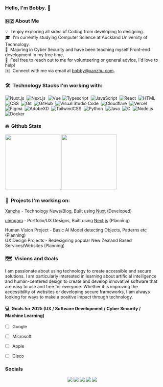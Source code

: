 ### Hello, I'm Bobby. 👋


### 🇳🇿 About Me

💡 &nbsp;I enjoy exploring all sides of Coding from developing to designing.\
🎓 &nbsp;I'm currently studying Computer Science at Auckland University of Technology.\
🌱 &nbsp;Majoring in Cyber Security and have been teaching myself Front-end development in my free time. \
💬 &nbsp;Feel free to reach out to me for volunteering or general advice, I'd love to help! \
✉️ &nbsp;Connect with me via email at bobby@xanzhu.com.


### 🛠 &nbsp;Technology Stacks I'm working with:

![Nuxt.js](https://img.shields.io/badge/-nuxt.js-05122A?style=flat&logo=nuxt.js)&nbsp;
![Next.js](https://img.shields.io/badge/-next.js-05122A?style=flat&logo=next.js)&nbsp;
![Vue](https://img.shields.io/badge/-Vue-05122A?style=flat&logo=Vue.js)
![Typescript](https://img.shields.io/badge/-typecript-05122A?style=flat&logo=typescript)&nbsp;
![JavaScript](https://img.shields.io/badge/-JavaScript-05122A?style=flat&logo=javascript)&nbsp;
![React](https://img.shields.io/badge/-React-05122A?style=flat&logo=react)&nbsp;
![HTML](https://img.shields.io/badge/-HTML-05122A?style=flat&logo=HTML5)&nbsp;
![CSS](https://img.shields.io/badge/-CSS-05122A?style=flat&logo=CSS3&logoColor=1572B6)&nbsp;
![Git](https://img.shields.io/badge/-Git-05122A?style=flat&logo=git)&nbsp;
![GitHub](https://img.shields.io/badge/-GitHub-05122A?style=flat&logo=github)&nbsp;
![Visual Studio Code](https://img.shields.io/badge/-Visual%20Studio%20Code-05122A?style=flat&logo=visual-studio-code&logoColor=007ACC)&nbsp;
![Cloudflare](https://img.shields.io/badge/-cloudflare-05122A?style=flat&logo=cloudflare)&nbsp;
![Vercel](https://img.shields.io/badge/-Vercel-05122A?style=flat&logo=Vercel)&nbsp;
![Figma](https://img.shields.io/badge/-Figma-05122A?style=flat&logo=Figma)&nbsp;
![AdobeXD](https://img.shields.io/badge/-AdobeXD-05122A?style=flat&logo=adobexd)&nbsp;
![TailwindCSS](https://img.shields.io/badge/-tailwindcss-05122A?style=flat&logo=tailwindcss)&nbsp;
![Python](https://img.shields.io/badge/-Python-05122A?style=flat&logo=python)&nbsp;
![Java](https://img.shields.io/badge/-Java-05122A?style=flat&logo=Java)&nbsp;
![C](https://img.shields.io/badge/-C-05122A?style=flat&logo=C&logoColor=A8B9CC)&nbsp;
![Node.js](https://img.shields.io/badge/-Node.js-05122A?style=flat&logo=node.js)&nbsp;
![Docker](https://img.shields.io/badge/-docker-05122A?style=flat&logo=docker)&nbsp;

### 🔥 &nbsp;Github Stats 
<p>
<a href="https://xanzhu.com"> 
  <img height="180em" src="https://github-readme-stats.vercel.app/api?username=xanzhu&count_private=true&show_icons=true&theme=midnight-purple"/>
  <img height="180em" src="https://github-readme-stats.vercel.app/api/top-langs/?username=xanzhu&layout=compact&theme=midnight-purple" />
</a>
</p>

### 🚧 &nbsp;Projects I'm working on: 

[Xanzhu](https://xanzhu.com/) - Technology News/Blog, Built using [Nuxt](https://nuxt.com) (Developed)

[uhingaro](https://uhingaro.com/) - Portfolio/UX Designs, Built using [Next.js](https://nextjs.org/) (Planning)

Human Vision Project - Basic AI Model detecting Objects, Patterns etc (Planning)\
UX Design Projects - Redesigning popular New Zealand Based Services/Websites (Planning)


### 🗺️ &nbsp;Visions and Goals 

I am passionate about using technology to create accessible and secure solutions. I am particularly interested in learning about artificial intelligence and human-centered design to create and develop innovative software that are easy to use and free for everyone. Whether it is improving the accessibility of websites or developing secure frameworks, I am always looking for ways to make a positive impact through technology.

#### 💻 &nbsp;Goals for 2025 (UX / Software Development / Cyber Security / Machine Learning)
- [ ] Google
- [ ] Microsoft
- [ ] Apple
- [ ] Cisco


### Socials

<p align="center">
<a href="https://xanzhu.com"><img src="https://img.shields.io/badge/-xanzhu.com-000000?style=flat&logo=Brave"/></a>
<a href="https://linkedin.com/in/uhingaro"><img src="https://img.shields.io/badge/-Bobby%20Jenkins-0077B5?style=flat&logo=Linkedin&logoColor=white"/></a>
<a href="mailto:bobbu@xanzhu.com"><img src="https://img.shields.io/badge/-bobby@xanzhu.com-FFFFFF?style=flat&logo=Gmail"/></a>
<a href="https://instagram.com/uhingaro"><img src="https://img.shields.io/badge/-@uhingaro-E4405F?style=flat&logo=Instagram&logoColor=white"/></a>
<a href="https://mastodon.social/@xanzhu"><img src="https://img.shields.io/badge/-Xanzhu-6364ff?style=flat&logo=Mastodon&logoColor=white"/></a>
</p>
